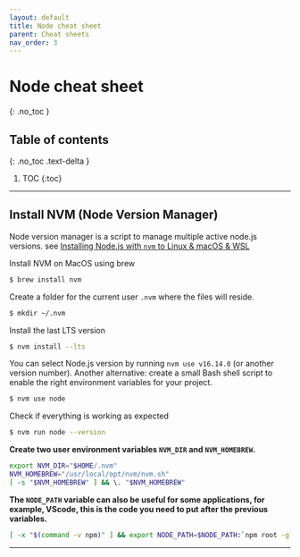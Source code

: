 ```yaml
---
layout: default
title: Node cheat sheet
parent: Cheat sheets
nav_order: 3
---
```

# Node cheat sheet
{: .no_toc }

## Table of contents
{: .no_toc .text-delta }

1. TOC
{:toc}

---

## Install NVM (Node Version Manager)

Node version manager is a script to manage multiple active node.js versions.
see [Installing Node.js with `nvm` to Linux & macOS & WSL](https://gist.github.com/d2s/372b5943bce17b964a79)

Install NVM on MacOS using brew
````bash
$ brew install nvm
````

Create a folder for the current user `.nvm` where the files will reside.
````bash
$ mkdir ~/.nvm
````

Install the last LTS version
````bash
$ nvm install --lts
````

You can select Node.js version by running `nvm use v16.14.0` (or another version number). Another alternative: create a small Bash shell script to enable the right environment variables for your project.
````bash
$ nvm use node
````

Check if everything is working as expected
````bash
$ nvm run node --version
````

**Create two user environment variables `NVM_DIR` and `NVM_HOMEBREW`.**
````bash
export NVM_DIR="$HOME/.nvm"
NVM_HOMEBREW="/usr/local/opt/nvm/nvm.sh"
[ -s "$NVM_HOMEBREW" ] && \. "$NVM_HOMEBREW"
````

**The `NODE_PATH` variable can also be useful for some applications, for example, VScode, this is the code you need to put after the previous variables.**
````bash
[ -x "$(command -v npm)" ] && export NODE_PATH=$NODE_PATH:`npm root -g`
````
---


